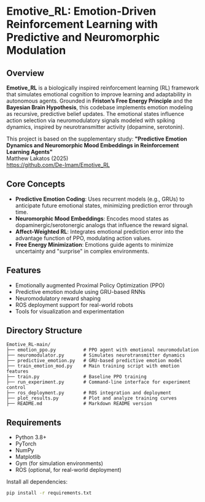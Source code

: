 
# Emotive_RL: Emotion-Driven Reinforcement Learning with Predictive and Neuromorphic Modulation

## Overview

**Emotive_RL** is a biologically inspired reinforcement learning (RL) framework that simulates emotional cognition to improve learning and adaptability in autonomous agents. Grounded in **Friston’s Free Energy Principle** and the **Bayesian Brain Hypothesis**, this codebase implements emotion modeling as recursive, predictive belief updates. The emotional states influence action selection via neuromodulatory signals modeled with spiking dynamics, inspired by neurotransmitter activity (dopamine, serotonin).

This project is based on the supplementary study:
**"Predictive Emotion Dynamics and Neuromorphic Mood Embeddings in Reinforcement Learning Agents"**  
Matthew Lakatos (2025)  
https://github.com/De-Imam/Emotive_RL

## Core Concepts

- **Predictive Emotion Coding**: Uses recurrent models (e.g., GRUs) to anticipate future emotional states, minimizing prediction error through time.
- **Neuromorphic Mood Embeddings**: Encodes mood states as dopaminergic/serotonergic analogs that influence the reward signal.
- **Affect-Weighted RL**: Integrates emotional prediction error into the advantage function of PPO, modulating action values.
- **Free Energy Minimization**: Emotions guide agents to minimize uncertainty and "surprise" in complex environments.

## Features

- Emotionally augmented Proximal Policy Optimization (PPO)
- Predictive emotion module using GRU-based RNNs
- Neuromodulatory reward shaping
- ROS deployment support for real-world robots
- Tools for visualization and experimentation

## Directory Structure

```
Emotive_RL-main/
├── emotion_ppo.py          # PPO agent with emotional neuromodulation
├── neuromodulator.py       # Simulates neurotransmitter dynamics
├── predictive_emotion.py   # GRU-based predictive emotion model
├── train_emotion_mod.py    # Main training script with emotion features
├── train.py                # Baseline PPO training
├── run_experiment.py       # Command-line interface for experiment control
├── ros_deployment.py       # ROS integration and deployment
├── plot_results.py         # Plot and analyze training curves
├── README.md               # Markdown README version
```

## Requirements

- Python 3.8+
- PyTorch
- NumPy
- Matplotlib
- Gym (for simulation environments)
- ROS (optional, for real-world deployment)

Install all dependencies:

```bash
pip install -r requirements.txt

